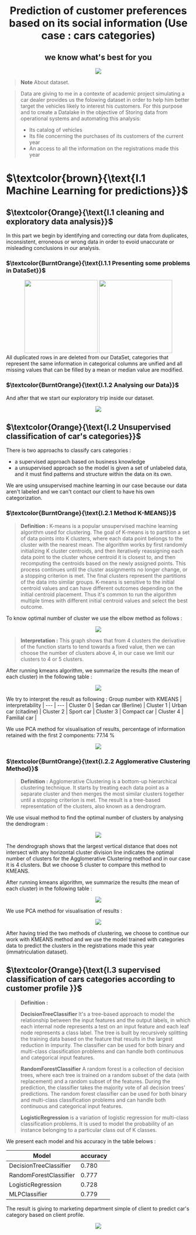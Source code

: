 # 

<h1 align="center">Prediction of customer preferences based on its social information (Use case : cars categories) </h1>
<h2 align="center">we know what's best for you</h2>
<p align="center">
<img src ="https://github.com/BentarHamza/ClientCarPrediction/blob/main/photo/big-data-automotive-industry-header-1.jpg">
</p>

> __Note__
> About dataset.

> Data are giving to me in a contexte of academic project simulating a car dealer provides us the folowing dataset in order to help him better target the vehicles likely to interest his customers. For this purpose and to create a Datalake in the objective of Storing data from operational systems and automating this analysis: 
>- Its catalog of vehicles
>- Its file concerning the purchases of its customers of the current year
> - An access to all the information on the registrations made this year

<h1> $\textcolor{brown}{\text{I.1 Machine Learning for predictions}}$ </h1>

<h2> $\textcolor{Orange}{\text{I.1 cleaning and exploratory data analysis}}$ </h2>
In this part we begin by identifying and correcting our data from duplicates, inconsistent, erroneous or wrong data in order to evoid unaccurate or misleading conclusions in our analysis.
<h3> $\textcolor{BurntOrange}{\text{I.1.1 Presenting some problems in DataSet}}$ </h3>

<div align="center">
  <img src="https://github.com/BentarHamza/ClientCarPrediction/blob/main/photo/Capture.PNG" width ="200" height = "200" style="display:inline-block;">
  <img src="https://github.com/BentarHamza/ClientCarPrediction/blob/fa6a357ea6733b2c9d0165fb96790d42e93c8095/photo/Age.PNG" width ="200" height = "200" style="display:inline-block;">
</div>
All duplicated rows in are deleted from our DataSet, categories that represent the same information in categorical columns are unified and all missing values that can be filled by a mean or median value are modified. 

<h3> $\textcolor{BurntOrange}{\text{I.1.2 Analysing our Data}}$ </h3>
And after that we start our exploratory trip inside our dataset.

<p align="center">
<img src ="https://github.com/BentarHamza/ClientCarPrediction/blob/main/photo/Financial_capacity.PNG">
</p>



<h2> $\textcolor{Orange}{\text{I.2 Unsupervised classification of car's categories}}$ </h2>

There is two approachs to classify cars categories : 
- a supervised approach based on business knowledge 
- a unsupervised approach so the model is given a set of unlabeled data, and it must find patterns and structure within the data on its own. 

We are using unsupervised machine learning in our case because our data aren't labeled and we can't contact our client to have his own categorization. 

<h3> $\textcolor{BurntOrange}{\text{I.2.1 Method K-MEANS}}$ </h3>

> __Definition :__
> K-means is a popular unsupervised machine learning algorithm used for clustering. The goal of K-means is to partition a set of data points into K clusters, where each data point belongs to the cluster with the nearest mean. The algorithm works by first randomly initializing K cluster centroids, and then iteratively reassigning each data point to the cluster whose centroid it is closest to, and then recomputing the centroids based on the newly assigned points. This process continues until the cluster assignments no longer change, or a stopping criterion is met. The final clusters represent the partitions of the data into similar groups. K-means is sensitive to the initial centroid values and can have different outcomes depending on the initial centroid placement. Thus it's common to run the algorithm multiple times with different initial centroid values and select the best outcome.

To know optimal number of cluster we use the elbow method as follows : 
<p align="center">
<img src ="https://github.com/BentarHamza/ClientCarPrediction/blob/main/photo/ElbowMethode.PNG">
</p>

> __Interpretation :__
> This graph shows that from 4 clusters the derivative of the function starts to tend towards a fixed value, then we can choose the number of clusters above 4, in our case we limit our clusters to 4 or 5 clusters.

After running kmeans algorithm, we summarize the results (the mean of each cluster) in the following table :  
<p align="center">
<img src ="https://github.com/BentarHamza/ClientCarPrediction/blob/main/photo/kmeans.PNG">
</p>

We try to interpret the result as following : 
Group number with KMEANS  |  interpretability  |
--- | --- |
Cluster 0 | Sedan car (Berline) |
Cluster 1 | Urban car (citadine) |
Cluster 2 | Sport car  |
Cluster 3 | Compact car  |
Cluster 4 | Familial car  |

We use PCA method for visualisation of results, percentage of information retained with the first 2 components: 77.14 %

<p align="center">
<img src ="https://github.com/BentarHamza/ClientCarPrediction/blob/main/photo/KMEANS_PCA.PNG">
</p>

<h3> $\textcolor{BurntOrange}{\text{I.2.2 Agglomerative Clustering  Method}}$ </h3>

> __Definition :__
> Agglomerative Clustering is a bottom-up hierarchical clustering technique. It starts by treating each data point as a separate cluster and then merges the most similar clusters together until a stopping criterion is met. The result is a tree-based representation of the clusters, also known as a dendrogram.

We use visual method to find the optimal number of clusters by analysing the dendrogram : 

<p align="center">
<img src ="https://github.com/BentarHamza/ClientCarPrediction/blob/main/photo/dren.PNG">
</p>
The dendrograph shows that the largest vertical distance that does not intersect with any horizontal cluster division line indicates the optimal number of clusters for the Agglomerative Clustering method and in our case it is 4 clusters. But we choose 5 cluster to compare this method to KMEANS. 

After running kmeans algorithm, we summarize the results (the mean of each cluster) in the following table :  


<p align="center">
<img src ="https://github.com/BentarHamza/ClientCarPrediction/blob/main/photo/aglo.PNG">
</p>


We use PCA method for visualisation of results : 


<p align="center">
<img src ="https://github.com/BentarHamza/ClientCarPrediction/blob/main/photo/aglo_PCA.PNG">
</p>

After having tried the two methods of clustering, we choose to continue our work with KMEANS method and we use the model trained with categories data to predict the clusters in the registrations made this year (immatriculation dataset). 

<h2> $\textcolor{Orange}{\text{I.3 supervised classification of cars categories according to customer profile }}$ </h2>

> __Definition :__
> 
> __DecisionTreeClassifier__ It's a tree-based approach to model the relationship between the input features and the output labels, in which each internal node represents a test on an input feature and each leaf node represents a class label. The tree is built by recursively splitting the training data based on the feature that results in the largest reduction in impurity. The classifier can be used for both binary and multi-class classification problems and can handle both continuous and categorical input features.
> 
> __RandomForestClassifier__ A random forest is a collection of decision trees, where each tree is trained on a random subset of the data (with replacement) and a random subset of the features. During the prediction, the classifier takes the majority vote of all decision trees' predictions. The random forest classifier can be used for both binary and multi-class classification problems and can handle both continuous and categorical input features.
> 
> __LogisticRegression__ is a variation of logistic regression for multi-class classification problems. It is used to model the probability of an instance belonging to a particular class out of K classes.

We present each model and his accuracy in the table belows : 

Model  |  accuracy |
--- | --- |
DecisionTreeClassifier | 0.780 |
RandomForestClassifier | 0.777 |
LogisticRegression |  0.728 |
MLPClassifier | 0.779  |

The result is giving to marketing department simple of client to predict car's category based on client profile. 

<p align="center">
<img src ="https://github.com/BentarHamza/ClientCarPrediction/blob/main/photo/result.PNG">
</p>

